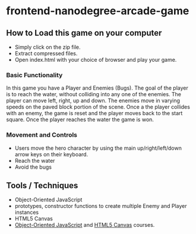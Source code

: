frontend-nanodegree-arcade-game
===============================

## How to Load this game on your computer

* Simply click on the zip file.
* Extract compressed files.
* Open index.html with your choice of browser and play your game.

### Basic Functionality

In this game you have a Player and Enemies (Bugs). The goal of the player is to reach the water, without colliding into any one of the enemies. The player can move left, right, up and down. The enemies move in varying speeds on the paved block portion of the scene. Once a the player collides with an enemy, the game is reset and the player moves back to the start square. Once the player reaches the water the game is won.

### Movement and Controls

* Users move the hero character by using the main up/right/left/down arrow keys on their keyboard.
* Reach the water
* Avoid the bugs


## Tools / Techniques

* Object-Oriented JavaScript
* prototypes, constructor functions to create multiple Enemy and Player instances
* HTML5 Canvas 
* [Object-Oriented JavaScript](https://www.udacity.com/course/viewer#!/c-ud015-nd) and [HTML5 Canvas](https://www.udacity.com/course/viewer#!/c-ud292-nd) courses.